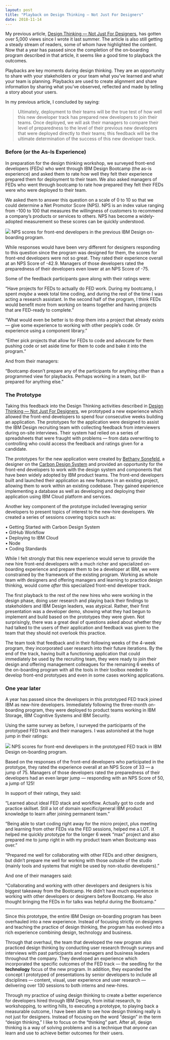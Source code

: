 ```yaml
---
layout: post
title: "Playback on Design Thinking — Not Just For Designers"
date: 2018-11-14
---
```

My previous article, [Design Thinking — Not Just For
Designers](https://medium.com/design-ibm/design-thinking-not-just-for-designers-87cda32b0799),
has gotten over 5,000 views since I wrote it last summer. The article is also
still getting a steady stream of readers, some of whom have highlighted the
content. Now that a year has passed since the completion of the on-boarding
program described in that article, it seems like a good time to playback the
outcomes.

Playbacks are key moments during design thinking. They are an opportunity to
share with your stakeholders or your team what you’ve learned and what your team
is planning. Playbacks are used to create alignment and share information by
sharing what you’ve observed, reflected and made by telling a story about your
users.

In my previous article, I concluded by saying:

> Ultimately, deployment to their teams will be the true test of how well this new
> developer track has prepared new developers to join their teams. Once deployed,
we will ask their managers to compare their level of preparedness to the level
of their previous new developers that were deployed directly to their teams;
this feedback will be the ultimate determination of the success of this new
developer track.

### Before (or the As-Is Experience)

In preparation for the design thinking workshop, we surveyed front-end
developers (FEDs) who went through IBM Design Bootcamp (the as-is experience)
and asked them to rate how well they felt their experience prepared them for
deployment to their team. We also asked managers of FEDs who went through
bootcamp to rate how prepared they felt their FEDs were who were deployed to
their team.

We asked them to answer this question on a scale of 0 to 10 so that we could
determine a Net Promotor Score (NPS). NPS is an index value ranging from -100 to
100 that measures the willingness of customers to recommend a company’s products
or services to others. NPS has become a widely-adopted measurement so these
scores can be quickly understood.

![](https://cdn-images-1.medium.com/max/800/1*Gr6BLsIpJH7OcPEXUqvaIw.png)
<span class="figcaption_hack">NPS scores for front-end developers in the previous IBM Design on-boarding program.</span>

While responses would have been very different for designers responding to this
question since the program was designed for them, the scores for front-end
developers were not so great. They rated their experience overall at an NPS
Score of -42.9. Managers of those developers rated the preparedness of their
developers even lower at an NPS Score of -75.

Some of the feedback participants gave along with their ratings were:

“Have projects for FEDs to actually do FED work. During my bootcamp, I spent
*maybe* a week total time coding, and during the rest of the time I was acting a
research assistant. In the second half of the program, I think FEDs would
benefit more from working on teams together and having projects that are
FED-ready to complete.”

“What would even be better is to drop them into a project that already exists —
give some experience to working with other people’s code. Or experience using a
component library.”

“Either pick projects that allow for FEDs to code and advocate for them pushing
code or set aside time for them to code and bake it into the program.”

And from their managers:

“Bootcamp doesn’t prepare any of the participants for anything other than a
programmed view for playbacks. Perhaps working in a team, but ill-prepared for
anything else.”

### The Prototype

Taking this feedback into the Design Thinking activities described in [Design
Thinking — Not Just For
Designers](https://medium.com/design-ibm/design-thinking-not-just-for-designers-87cda32b0799),
we prototyped a new experience which allowed the front-end developers to spend
four consecutive weeks building an application. The prototypes for the
application were designed to assist the IBM Design recruiting team with
collecting feedback from interviewers during on-site interviews. Their system
had relied on a series of spreadsheets that were fraught with problems — from
data overwriting to controlling who could access the feedback and ratings given
for a candidate.

The prototypes for the new application were created by [Bethany
Sonefeld](https://www.twitter.com/bsonefeld), a designer on the [Carbon Design
System](https://www.carbondesignsystem.com/) and provided an opportunity for the
front-end developers to work with the design system and components that have
been widely adopted by IBM product teams. The front-end developers built and
launched their application as new features in an existing project, allowing them
to work within an existing codebase. They gained experience implementing a
database as well as developing and deploying their application using IBM Cloud
platform and services.

Another key component of the prototype included leveraging senior developers to
present topics of interest to the new-hire developers. We created a series of
sessions covering topics such as:

• Getting Started with Carbon Design System<br> • GitHub Workflow<br> •
Deploying to IBM Cloud<br> • Node<br> • Coding Standards

While I felt strongly that this new experience would serve to provide the new
hire front-end developers with a much richer and specialized on-boarding
experience and prepare them to be a developer at IBM, we were constrained by the
framework of the existing program. Working as whole team with designers and
offering managers and learning to practice design thinking, would come *after*
this specialized front-end developer track.

The first playback to the rest of the new hires who were working in the design
phase, doing user research and playing back their findings to stakeholders and
IBM Design leaders, was atypical. Rather, their first presentation was a
developer demo, showing what they had begun to implement and build based on the
prototypes they were given. Not surprisingly, there was a great deal of
questions asked about whether they had talked to the users of their application
and feedback was given to the team that they should not overlook this practice.

The team took that feedback and in their following weeks of the 4-week program,
they incorporated user research into their future iterations. By the end of the
track, having built a functioning application that could immediately be used by
the recruiting team, they were ready to join their design and offering
management colleagues for the remaining 6 weeks of the on-boarding program with
all the tools in their toolbox needed to develop front-end prototypes and even
in some cases working applications.

### One year later

A year has passed since the developers in this prototyped FED track joined IBM
as new-hire developers. Immediately following the three-month on-boarding
program, they were deployed to product teams working in IBM Storage, IBM
Cognitive Systems and IBM Security.

Using the same survey as before, I surveyed the participants of the prototyped
FED track and their managers. I was astonished at the huge jump in their
ratings:

![](https://cdn-images-1.medium.com/max/800/1*LeWOEqVskHfB9HltVfa4vA.png)
<span class="figcaption_hack">NPS scores for front-end developers in the prototyped FED track in IBM Design on-boarding program.</span>

Based on the responses of the front-end developers who participated in the
prototype, they rated the experience overall at an NPS Score of 33 — a jump of
75. Managers of those developers rated the preparedness of their developers had
an even larger jump — responding with an NPS Score of 50, a jump of 125!

In support of their ratings, they said:

“Learned about ideal FED stack and workflow. Actually got to code and practice
skillset. Still a lot of domain specific/general IBM product knowledge to learn
after joining permanent team.”

“Being able to start coding right away for the micro project, plus meeting and
learning from other FEDs via the FED sessions, helped me a LOT. It helped me
quickly prototype for the longer 6 week “max” project and also prepared me to
jump right in with my product team when Bootcamp was over.”

“Prepared me well for collaborating with other FEDs and other designers, but
didn’t prepare me well for working with those outside of the studio (mainly
tools and systems that might be used by non-studio developers).”

And one of their managers said:

“Collaborating and working with other developers and designers is his biggest
takeaway from the Bootcamp. He didn’t have much experience in working with other
developers or designers before Bootcamp. He also thought bringing the FEDs in
for talks was helpful during the Bootcamp.”

*****

Since this prototype, the entire IBM Design on-boarding program has been
overhauled into a new experience. Instead of focusing strictly on designers and
teaching the practice of design thinking, the program has evolved into a rich
experience combining design, technology and business.

Through that overhaul, the team that developed the new program also practiced
design thinking by conducting user research through surveys and interviews with
past participants and managers and business leaders throughout the company. They
developed an experience which incorporated the specific outcomes of the FED
track — the seedling for the **technology** focus of the new program. In
addition, they expanded the concept I prototyped of presentations by senior
developers to include all disciplines — content, visual, user experience and
user research — delivering over 130 sessions to both interns and new-hires.

Through my practice of using design thinking to create a better experience for
developers hired through IBM Design, from initial research, to workshopping, to
writing hills, to executing a prototype, to playing back a measurable outcome, I
have been able to see how design thinking really is not just for designers.
Instead of focusing on the word “design” in the term “design thinking,” I like
to focus on the “thinking” part. After all, design thinking is a way of solving
problems and is a technique that *anyone* can learn and use to achieve better
outcomes for their users.

